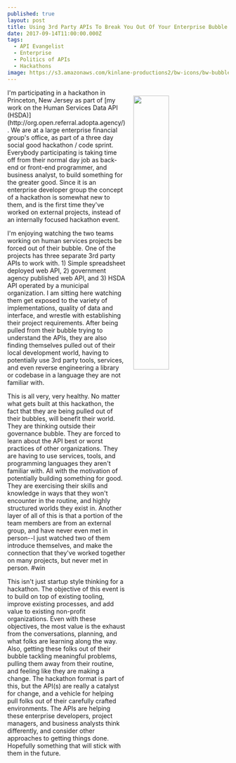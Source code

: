 ```yaml
---
published: true
layout: post
title: Using 3rd Party APIs To Break You Out Of Your Enterprise Bubble
date: 2017-09-14T11:00:00.000Z
tags:
  - API Evangelist
  - Enterprise
  - Politics of APIs
  - Hackathons
image: https://s3.amazonaws.com/kinlane-productions2/bw-icons/bw-bubbles.png
---
```

<p><img src="https://s3.amazonaws.com/kinlane-productions2/bw-icons/bw-bubbles.png" align="right" width="40%" style="padding: 15px;" /></p>I'm participating in a hackathon in Princeton, New Jersey as part of [my work on the Human Services Data API (HSDA)](http://org.open.referral.adopta.agency/). We are at a large enterprise financial group's office, as part of a three day social good hackathon / code sprint. Everybody participating is taking time off from their normal day job as back-end or front-end programmer, and business analyst, to build something for the greater good. Since it is an enterprise developer group the concept of a hackathon is somewhat new to them, and is the first time they've worked on external projects, instead of an internally focused hackathon event.

I'm enjoying watching the two teams working on human services projects be forced out of their bubble. One of the projects has three separate 3rd party APIs to work with. 1) Simple spreadsheet deployed web API, 2) government agency published web API, and 3) HSDA API operated by a municipal organization. I am sitting here watching them get exposed to the variety of implementations, quality of data and interface, and wrestle with establishing their project requirements. After being pulled from their bubble trying to understand the APIs, they are also finding themselves pulled out of their local development world, having to potentially use 3rd party tools, services, and even reverse engineering a library or codebase in a language they are not familiar with.

This is all very, very healthy. No matter what gets built at this hackathon, the fact that they are being pulled out of their bubbles, will benefit their world. They are thinking outside their governance bubble. They are forced to learn about the API best or worst practices of other organizations. They are having to use services, tools, and programming languages they aren't familiar with. All with the motivation of potentially building something for good. They are exercising their skills and knowledge in ways that they won't encounter in the routine, and highly structured worlds they exist in. Another layer of all of this is that a portion of the team members are from an external group, and have never even met in person--I just watched two of them introduce themselves, and make the connection that they've worked together on many projects, but never met in person. #win

This isn't just startup style thinking for a hackathon. The objective of this event is to build on top of existing tooling, improve existing processes, and add value to existing non-profit organizations. Even with these objectives, the most value is the exhaust from the conversations, planning, and what folks are learning along the way. Also, getting these folks out of their bubble tackling meaningful problems, pulling them away from their routine, and feeling like they are making a change. The hackathon format is part of this, but the API(s) are really a catalyst for change, and a vehicle for helping pull folks out of their carefully crafted environments. The APIs are helping these enterprise developers, project managers, and business analysts think differently, and consider other approaches to getting things done. Hopefully something that will stick with them in the future.